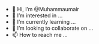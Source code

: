 - 👋 Hi, I’m @Muhammaumair
- 👀 I’m interested in ...
- 🌱 I’m currently learning ...
- 💞️ I’m looking to collaborate on ...
- 📫 How to reach me ...

<!---
Muhammaumair/Muhammaumair is a ✨ special ✨ repository because its `README.md` (this file) appears on your GitHub profile.
You can click the Preview link to take a look at your changes.
--->
